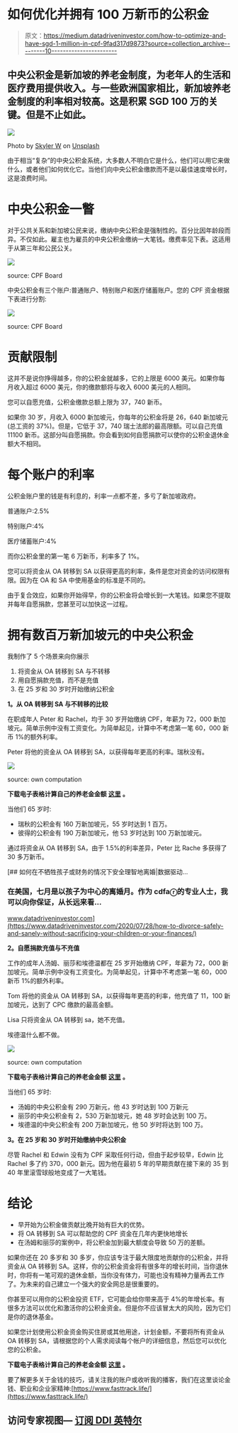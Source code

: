 # 如何优化并拥有 100 万新币的公积金

> 原文：<https://medium.datadriveninvestor.com/how-to-optimize-and-have-sgd-1-million-in-cpf-9fad317d9873?source=collection_archive---------10----------------------->

## 中央公积金是新加坡的养老金制度，为老年人的生活和医疗费用提供收入。与一些欧洲国家相比，新加坡养老金制度的利率相对较高。这是积累 SGD 100 万的关键。但是不止如此。

![](img/0e240611b4ce0b300b7ef9bcbd0bcd11.png)

Photo by [Skyler W](https://unsplash.com/@skylerw?utm_source=unsplash&utm_medium=referral&utm_content=creditCopyText) on [Unsplash](https://unsplash.com/s/photos/singapore?utm_source=unsplash&utm_medium=referral&utm_content=creditCopyText)

由于相当“复杂”的中央公积金系统，大多数人不明白它是什么，他们可以用它来做什么，或者他们如何优化它。当他们向中央公积金缴款而不是以最佳速度增长时，这是浪费时间。

# 中央公积金一瞥

对于公共关系和新加坡公民来说，缴纳中央公积金是强制性的。百分比因年龄段而异。不仅如此。雇主也为雇员的中央公积金缴纳一大笔钱。缴费率见下表。这适用于从第三年和公民公关。

![](img/67f754ca5fdd2ab3fd003766fbaf22c3.png)

source: CPF Board

中央公积金有三个账户:普通账户、特别账户和医疗储蓄账户。您的 CPF 资金根据下表进行分割:

![](img/3f271efc9f6531aeca58a8efb607fcf4.png)

source: CPF Board

# 贡献限制

这并不是说你挣得越多，你的公积金就越多，它的上限是 6000 美元。如果你每月收入超过 6000 美元，你的缴款额将与收入 6000 美元的人相同。

您可以自愿充值，公积金缴款总额上限为 37，740 新币。

如果你 30 岁，月收入 6000 新加坡元，你每年的公积金将是 26，640 新加坡元(总工资的 37%)。但是，它低于 37，740 瑞士法郎的最高限额。可以自己充值 11100 新币。这部分叫自愿捐款。你会看到如何自愿捐款可以使你的公积金退休金额大不相同。

# 每个账户的利率

公积金账户里的钱是有利息的，利率一点都不差，多亏了新加坡政府。

普通账户:2.5%

特别账户:4%

医疗储蓄账户:4%

而你公积金里的第一笔 6 万新币，利率多了 1%。

您可以将资金从 OA 转移到 SA 以获得更高的利率，条件是您对资金的访问权限有限。因为在 OA 和 SA 中使用基金的标准是不同的。

由于复合效应，如果你开始得早，你的公积金将会增长到一大笔钱。如果您不提取并每年自愿捐款，您甚至可以加快这一过程。

# 拥有数百万新加坡元的中央公积金

我制作了 5 个场景来向你展示

1.  将资金从 OA 转移到 SA 与不转移
2.  用自愿捐款充值，而不是充值
3.  在 25 岁和 30 岁时开始缴纳公积金

**1。从 OA 转移到 SA 与不转移的比较**

在职成年人 Peter 和 Rachel，均于 30 岁开始缴纳 CPF，年薪为 72，000 新加坡元。简单示例中没有工资变化。为简单起见，计算中不考虑第一笔 60，000 新币 1%的额外利率。

Peter 将他的资金从 OA 转移到 SA，以获得每年更高的利率。瑞秋没有。

![](img/fe0480d4a9238bac9860555bf48ef6a0.png)

source: own computation

**下载电子表格计算自己的养老金金额** [**这里**](https://fantastic-creator-4488.ck.page/fa91d82dfd) **。**

当他们 65 岁时:

*   瑞秋的公积金有 160 万新加坡元，55 岁时达到 1 百万。
*   彼得的公积金有 190 万新加坡元，他 53 岁时达到 100 万新加坡元。

通过将资金从 OA 转移到 SA，由于 1.5%的利率差异，Peter 比 Rache 多获得了 30 多万新币。

[](https://www.datadriveninvestor.com/2020/07/28/how-to-divorce-safely-and-sanely-without-sacrificing-your-children-or-your-finances/) [## 如何在不牺牲孩子或财务的情况下安全理智地离婚|数据驱动…

### 在美国，七月是以孩子为中心的离婚月。作为 cdfaⓡ的专业人士，我可以向你保证，从长远来看…

www.datadriveninvestor.com](https://www.datadriveninvestor.com/2020/07/28/how-to-divorce-safely-and-sanely-without-sacrificing-your-children-or-your-finances/) 

**2。自愿捐款充值与不充值**

工作的成年人汤姆、丽莎和埃德温都在 25 岁开始缴纳 CPF，年薪为 72，000 新加坡元。简单示例中没有工资变化。为简单起见，计算中不考虑第一笔 60，000 新币 1%的额外利率。

Tom 将他的资金从 OA 转移到 SA，以获得每年更高的利率，他充值了 11，100 新加坡元，达到了 CPC 缴款的最高金额。

Lisa 只将资金从 OA 转移到 sa，她不充值。

埃德温什么都不做。

![](img/638c61088f5fca5725e5ba22ddb4a6c2.png)

source: own computation

**下载电子表格计算自己的养老金金额** [**这里**](https://fantastic-creator-4488.ck.page/fa91d82dfd) **。**

当他们 65 岁时:

*   汤姆的中央公积金有 290 万新元，他 43 岁时达到 100 万新元
*   丽莎的中央公积金有 2，530 万新加坡元，她 48 岁时会达到 100 万。
*   埃德温的中央公积金有 200 万新加坡元，他 50 岁时将达到 100 万。

**3。在 25 岁和 30 岁时开始缴纳中央公积金**

尽管 Rachel 和 Edwin 没有为 CPF 采取任何行动，但由于起步较早，Edwin 比 Rachel 多了约 370，000 新元。因为他在最初 5 年的早期贡献在接下来的 35 到 40 年里滚雪球般地变成了一大笔钱。

# 结论

*   早开始为公积金做贡献比晚开始有巨大的优势。
*   将 OA 转移到 SA 可以帮助您的 CPF 资金在几年内更快地增长
*   在汤姆和丽莎的案例中，将公积金加到最大额度会导致 50 万的差额。

如果你还在 20 多岁和 30 多岁，你应该专注于最大限度地贡献你的公积金，并将资金从 OA 转移到 SA。这样，你的公积金资金将有很多年的增长时间，当你退休时，你将有一笔可观的退休金额，当你没有体力，可能也没有精神力量再去工作了。为未来的自己建立一个强大的安全网总是很重要的。

你甚至可以用你的公积金投资 ETF，它可能会给你带来高于 4%的年增长率。有很多方法可以优化和激活你的公积金资金。但是你不应该冒太大的风险，因为它们是你的退休基金。

如果您计划使用公积金资金购买住房或其他用途，计划金额，不要将所有资金从 OA 转移到 SA，请根据您的个人需求阅读每个帐户的详细信息，然后您可以优化您的公积金。

**下载电子表格计算自己的养老金金额** [**这里**](https://fantastic-creator-4488.ck.page/fa91d82dfd) **。**

要了解更多关于金钱的技巧，请关注我的账户或收听我的播客，我们在这里谈论金钱、职业和企业家精神:[https://www.fasttrack.life/](https://www.fasttrack.life/)

## 访问专家视图— [订阅 DDI 英特尔](https://datadriveninvestor.com/ddi-intel)